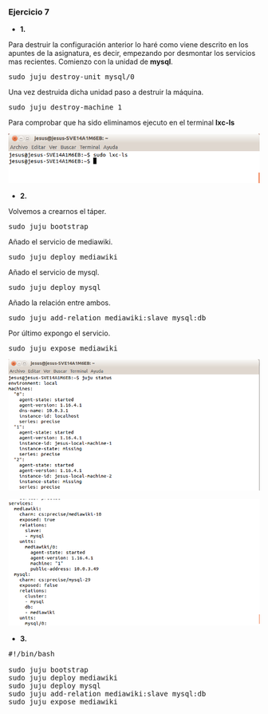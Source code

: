 ### Ejercicio 7

* **1.**

Para destruir la configuración anterior lo haré como viene descrito en los apuntes de la asignatura, es decir, empezando por desmontar los servicios mas recientes. Comienzo con la unidad de **mysql**.

<pre>
sudo juju destroy-unit mysql/0
</pre>

Una vez destruida dicha unidad paso a destruir la máquina.

<pre>
sudo juju destroy-machine 1
</pre>

Para comprobar que ha sido eliminamos ejecuto en el terminal **lxc-ls**

![imagen76](https://github.com/jmanday/Imagenes/blob/master/imagen76.png?raw=true)

* **2.**

Volvemos a crearnos el táper.
<pre>
sudo juju bootstrap
</pre>

Añado el servicio de mediawiki.
<pre>
sudo juju deploy mediawiki
</pre>

Añado el servicio de mysql.
<pre>
sudo juju deploy mysql
</pre>

Añado la relación entre ambos.
<pre>
sudo juju add-relation mediawiki:slave mysql:db
</pre>

Por último expongo el servicio.
<pre>
sudo juju expose mediawiki
</pre>

![imagen77](https://github.com/jmanday/Imagenes/blob/master/imagen77.png?raw=true)

![imagen78](https://github.com/jmanday/Imagenes/blob/master/imagen78.png?raw=true)


* **3.**

<pre>
#!/bin/bash

sudo juju bootstrap
sudo juju deploy mediawiki
sudo juju deploy mysql
sudo juju add-relation mediawiki:slave mysql:db
sudo juju expose mediawiki
</pre>